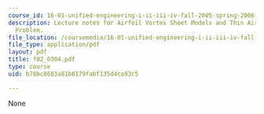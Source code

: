 ```yaml
---
course_id: 16-01-unified-engineering-i-ii-iii-iv-fall-2005-spring-2006
description: Lecture notes for Airfoil Vortex Sheet Models and Thin Airfoil Analysis
  Problem.
file_location: /coursemedia/16-01-unified-engineering-i-ii-iii-iv-fall-2005-spring-2006/b78bc8683a81b6179fabf135d4ca93c5_f02_0304.pdf
file_type: application/pdf
layout: pdf
title: f02_0304.pdf
type: course
uid: b78bc8683a81b6179fabf135d4ca93c5

---
```

None